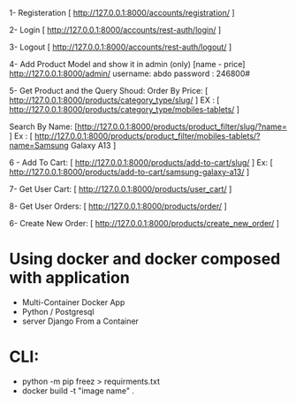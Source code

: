 1- Registeration
[ http://127.0.0.1:8000/accounts/registration/ ]

2- Login
[ http://127.0.0.1:8000/accounts/rest-auth/login/ ]

3- Logout
[ http://127.0.0.1:8000/accounts/rest-auth/logout/ ]


4- Add Product Model and show it in admin (only) [name - price]
http://127.0.0.1:8000/admin/
username: abdo
password : 246800#

5- Get Product and the Query Shoud:
Order By Price: [ http://127.0.0.1:8000/products/category_type/slug/ ]
EX :
[ http://127.0.0.1:8000/products/category_type/mobiles-tablets/ ]

Search By Name: [http://127.0.0.1:8000/products/product_filter/slug/?name= ]
Ex :
[ http://127.0.0.1:8000/products/product_filter/mobiles-tablets/?name=Samsung Galaxy A13 ]

6 - Add To Cart: [ http://127.0.0.1:8000/products/add-to-cart/slug/ ]
Ex:
[ http://127.0.0.1:8000/products/add-to-cart/samsung-galaxy-a13/ ]
 
7- Get User Cart: [ http://127.0.0.1:8000/products/user_cart/ ]

8- Get User Orders: [ http://127.0.0.1:8000/products/order/ ]

6- Create New Order: [ http://127.0.0.1:8000/products/create_new_order/ ]

# Using docker and docker composed with application
 - Multi-Container Docker App
 - Python / Postgresql
 - server Django From a Container

 # CLI:
 - python -m pip freez > requirments.txt
 - docker build -t "image name" .
